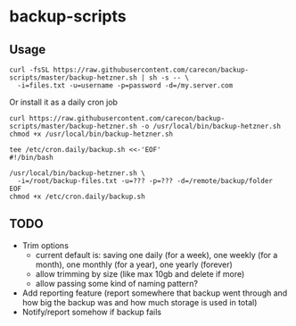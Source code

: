 # backup-scripts

## Usage

```
curl -fsSL https://raw.githubusercontent.com/carecon/backup-scripts/master/backup-hetzner.sh | sh -s -- \
  -i=files.txt -u=username -p=password -d=/my.server.com
```

Or install it as a daily cron job
```
curl https://raw.githubusercontent.com/carecon/backup-scripts/master/backup-hetzner.sh -o /usr/local/bin/backup-hetzner.sh
chmod +x /usr/local/bin/backup-hetzner.sh

tee /etc/cron.daily/backup.sh <<-'EOF'
#!/bin/bash

/usr/local/bin/backup-hetzner.sh \
  -i=/root/backup-files.txt -u=??? -p=??? -d=/remote/backup/folder
EOF
chmod +x /etc/cron.daily/backup.sh
```

## TODO
- Trim options
  - current default is: saving one daily (for a week), one weekly (for a month), one monthly (for a year), one yearly (forever)
  - allow trimming by size (like max 10gb and delete if more)
  - allow passing some kind of naming pattern?
- Add reporting feature (report somewhere that backup went through and how big the backup was and how much storage is used in total)
- Notify/report somehow if backup fails
